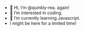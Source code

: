 - 👋 Hi, I’m @quinkly-rea. again!
- 👀 I’m interested in coding.
- 🌱 I’m currently learning Javascript.
- I might be here for a limited time!

<!---
quinkly-rea-again/quinkly-rea-again is a ✨ special ✨ repository because its `README.md` (this file) appears on your GitHub profile.
You can click the Preview link to take a look at your changes.
--->

